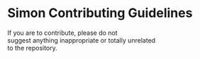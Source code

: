 <h1>Simon Contributing Guidelines</h1>
If you are to contribute, please do not</br>
suggest anything inappropriate or totally unrelated</br>
to the repository.
